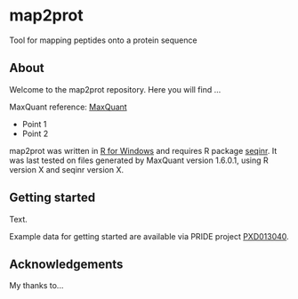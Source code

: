 # map2prot
Tool for mapping peptides onto a protein sequence

## About
Welcome to the map2prot repository. Here you will find ...

MaxQuant reference: [MaxQuant](https://www.maxquant.org/)

* Point 1
* Point 2

map2prot was written in [R for Windows](https://www.R-project.org/) and requires R package [seqinr](https://cran.r-project.org/web/packages/seqinr/index.html). It was last tested on files generated by MaxQuant version 1.6.0.1, using R version X and seqinr version X. 

## Getting started
Text.

Example data for getting started are available via PRIDE project [PXD013040](https://www.ebi.ac.uk/pride/archive/projects/PXD013040).

## Acknowledgements
My thanks to...

